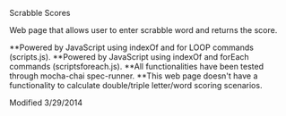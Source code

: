 Scrabble Scores

Web page that allows user to enter scrabble word and returns the score.


**Powered by JavaScript using indexOf and for LOOP commands (scripts.js).
**Powered by JavaScript using indexOf and forEach commands (scriptsforeach.js).
**All functionalities have been tested through mocha-chai spec-runner.
**This web page doesn't have a functionality to calculate double/triple letter/word scoring scenarios.

Modified 3/29/2014


